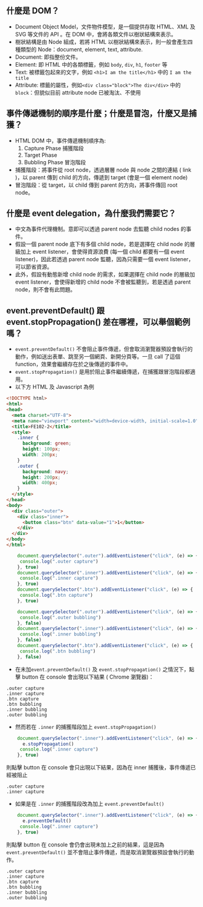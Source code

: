 ## 什麼是 DOM？
- Document Object Model，文件物件模型，是一個提供存取 HTML、XML 及 SVG 等文件的 API 。在 DOM 中，會將各類文件以樹狀結構來表示。
- 樹狀結構是由 Node 組成，若將 HTML 以樹狀結構來表示，則一般會產生四種類型的 Node：document, element, text, attribute.
 - Document: 即指整份文件。
 - Element: 即 HTML 中的各類標籤，例如 `body`, `div`, `h1`, `footer` 等
 - Text: 被標籤包起來的文字，例如 `<h1>I am the title</h1>` 中的 `I am the title`
 - Attribute: 標籤的屬性，例如`<div class="block">The div</div>` 中的 `block`：但貌似目前 attribute node 已被淘汰、不使用

## 事件傳遞機制的順序是什麼；什麼是冒泡，什麼又是捕獲？
- HTML DOM 中，事件傳遞機制順序為: 
  1. Capture Phase 捕獲階段
  2. Target Phase
  3. Bubbling Phase 冒泡階段
- 捕獲階段：將事件從 root node，透過層層 node 與 node 之間的連結 ( link )，以 parent 傳到 child 的方向，傳遞到 target (會是一個 element node)
- 冒泡階段：從 target，以 child 傳到 parent 的方向，將事件傳回 root node。

## 什麼是 event delegation，為什麼我們需要它？
- 中文為事件代理機制。意即可以透過 parent node 去監聽 child nodes 的事件。
- 假設一個 parent node 底下有多個 child node，若是選擇在 child node 的層級加上 event listener，會使得資源浪費 (每一個 child 都要有一個 event listener)，因此若透過 parent node 監聽，因為只需要一個 event listener，可以節省資源。
- 此外，假設有動態新增 child node 的需求，如果選擇在 child node 的層級加 event listener，會使得新增的 child node 不會被監聽到，若是透過 parent node，則不會有此問題。

## event.preventDefault() 跟 event.stopPropagation() 差在哪裡，可以舉個範例嗎？
- `event.preventDefault()` 不會阻止事件傳遞，但會取消瀏覽器預設會執行的動作，例如送出表單、跳至另一個網頁、新開分頁等。一旦 call 了這個 function，效果會繼續存在於之後傳遞的事件中。
- `event.stopPropagation()` 是用於阻止事件繼續傳遞，在捕獲跟冒泡階段都適用。
- 以下方 HTML 及 Javascript 為例
``` html
<!DOCTYPE html>
<html>
<head>
  <meta charset="UTF-8">
  <meta name="viewport" content="width=device-width, initial-scale=1.0">
  <title>FE102-2</title>  
  <style>
    .inner {
      background: green;
      height: 100px;
      width: 200px;
    }
    .outer {
      background: navy;
      height: 200px;
      width: 400px;
    }
  </style>
</head>
<body>
  <div class="outer">
    <div class="inner">
      <button class="btn" data-value="1">1</button>
    </div>
  </div>
</body>
</html>
```
``` javascript
    document.querySelector(".outer").addEventListener("click", (e) => {
     console.log(".outer capture")
    }, true)
    document.querySelector(".inner").addEventListener("click", (e) => {
     console.log(".inner capture")
    }, true)
    document.querySelector(".btn").addEventListener("click", (e) => {
     console.log(".btn capture")
    }, true)

    document.querySelector(".outer").addEventListener("click", (e) => {
     console.log(".outer bubbling")
    }, false)
    document.querySelector(".inner").addEventListener("click", (e) => {
     console.log(".inner bubbling")
    }, false)
    document.querySelector(".btn").addEventListener("click", (e) => {
     console.log(".btn bubbling")
    }, false)
```
- 在未加`event.preventDefault()` 及 `event.stopPropagation()` 之情況下，點擊 button 在 console 會出現以下結果 ( Chrome 瀏覽器)：
```
.outer capture
.inner capture
.btn capture
.btn bubbling
.inner bubbling
.outer bubbling
```
- 然而若在 `.inner` 的捕獲階段加上 `event.stopPropagation()`
```javascript
    document.querySelector(".inner").addEventListener("click", (e) => {
      e.stopPropagation()
     console.log(".inner capture")
    }, true)
```
則點擊 button 在 console 會只出現以下結果，因為在 inner 捕獲後，事件傳遞已經被阻止
```
.outer capture
.inner capture
```
- 如果是在 `.inner` 的捕獲階段改為加上 `event.preventDefault()`
```javascript
    document.querySelector(".inner").addEventListener("click", (e) => {
      e.preventDefault()
     console.log(".inner capture")
    }, true)
```
則點擊 button 在 console 會仍會出現未加上之前的結果，這是因為 `event.preventDefault()` 並不會阻止事件傳遞，而是取消瀏覽器預設會執行的動作。
```
.outer capture
.inner capture
.btn capture
.btn bubbling
.inner bubbling
.outer bubbling
```